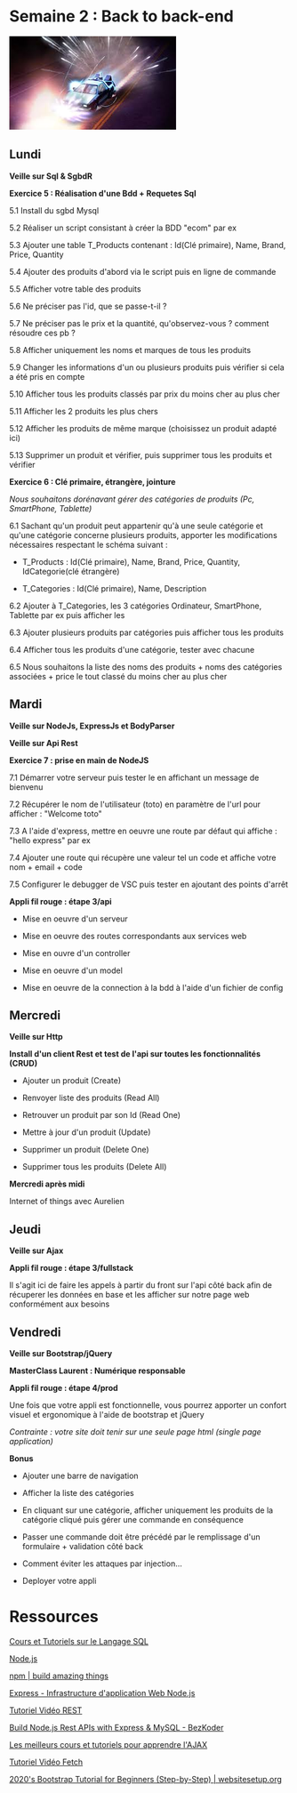 Semaine 2 : Back to back-end
===

![center](/back.jpeg)

<h2>Lundi</h2>

**Veille sur Sql & SgbdR**

**Exercice 5 : Réalisation d'une Bdd + Requetes Sql**

5.1 Install du sgbd Mysql

5.2 Réaliser un script consistant à créer la BDD "ecom" par ex

5.3 Ajouter une table T_Products contenant : Id(Clé primaire), Name, Brand, Price, Quantity

5.4 Ajouter des produits d'abord via le script puis en ligne de commande

5.5 Afficher votre table des produits

5.6 Ne préciser pas l'id, que se passe-t-il ?

5.7 Ne préciser pas le prix et la quantité, qu'observez-vous ? comment résoudre ces pb ?

5.8 Afficher uniquement les noms et marques de tous les produits

5.9 Changer les informations d'un ou plusieurs produits puis vérifier si cela a été pris en compte

5.10 Afficher tous les produits classés par prix du moins cher au plus cher

5.11 Afficher les 2 produits les plus chers

5.12 Afficher les produits de même marque (choisissez un produit adapté ici)

5.13 Supprimer un produit et vérifier, puis supprimer tous les produits et vérifier

**Exercice 6 : Clé primaire, étrangère, jointure**

*Nous souhaitons dorénavant gérer des catégories de produits (Pc, SmartPhone, Tablette)*

6.1 Sachant qu'un produit peut appartenir qu'à une seule catégorie et qu'une catégorie concerne plusieurs produits, apporter les modifications nécessaires respectant le schéma suivant :

- T_Products   : Id(Clé primaire), Name, Brand, Price, Quantity, IdCategorie(clé étrangère)

- T_Categories : Id(Clé primaire), Name, Description

6.2 Ajouter à T_Categories, les 3 catégories Ordinateur, SmartPhone, Tablette par ex puis afficher les

6.3 Ajouter plusieurs produits par catégories puis afficher tous les produits

6.4 Afficher tous les produits d'une catégorie, tester avec chacune

6.5 Nous souhaitons la liste des noms des produits + noms des catégories associées + price le tout classé du moins cher au plus cher

<h2>Mardi</h2>

**Veille sur NodeJs, ExpressJs et BodyParser**

**Veille sur Api Rest**

**Exercice 7 : prise en main de NodeJS**

7.1 Démarrer votre serveur puis tester le en affichant un message de bienvenu

7.2 Récupérer le nom de l'utilisateur (toto) en paramètre de l'url pour afficher : "Welcome toto"

7.3 A l'aide d'express, mettre en oeuvre une route par défaut qui affiche : "hello express" par ex

7.4 Ajouter une route qui récupère une valeur tel un code et affiche votre nom + email + code

7.5 Configurer le debugger de VSC puis tester en ajoutant des points d'arrêt

**Appli fil rouge : étape 3/api**

- Mise en oeuvre d'un serveur

- Mise en oeuvre des routes correspondants aux services web

- Mise en ouvre d'un controller

- Mise en oeuvre d'un model

- Mise en oeuvre de la connection à la bdd à l'aide d'un fichier de config

<h2>Mercredi</h2>

**Veille sur Http**

**Install d'un client Rest et test de l'api sur toutes les fonctionnalités (CRUD)**

- Ajouter un produit (Create)

- Renvoyer liste des produits (Read All)

- Retrouver un produit par son Id (Read One)

- Mettre à jour d'un produit (Update)

- Supprimer un produit (Delete One)

- Supprimer tous les produits (Delete All)

**Mercredi après midi**

Internet of things avec Aurelien

<h2>Jeudi</h2>

**Veille sur Ajax**

**Appli fil rouge : étape 3/fullstack**

Il s'agit ici de faire les appels à partir du front sur l'api côté back afin de récuperer les données en base et les afficher sur notre page web conformément aux besoins

<h2>Vendredi</h2>

**Veille sur Bootstrap/jQuery**

**MasterClass Laurent : Numérique responsable**

**Appli fil rouge : étape 4/prod**

Une fois que votre appli est fonctionnelle, vous pourrez apporter un confort visuel et ergonomique à l'aide de bootstrap et jQuery

*Contrainte : votre site doit tenir sur une seule page html (single page application)*

**Bonus**

- Ajouter une barre de navigation

- Afficher la liste des catégories

- En cliquant sur une catégorie, afficher uniquement les produits de la catégorie cliqué puis gérer une commande en conséquence

- Passer une commande doit être précédé par le remplissage d'un formulaire + validation côté back 

- Comment éviter les attaques par injection...

- Deployer votre appli

Ressources
===

[Cours et Tutoriels sur le Langage SQL](https://sql.sh/)

[Node.js](https://nodejs.org/en/)

[npm \| build amazing things](https://www.npmjs.com/)

[Express - Infrastructure d'application Web Node.js](https://expressjs.com/fr/)

[Tutoriel Vidéo REST](https://www.grafikart.fr/tutoriels/rest-503)

[Build Node.js Rest APIs with Express & MySQL - BezKoder](https://bezkoder.com/node-js-rest-api-express-mysql/)

[Les meilleurs cours et tutoriels pour apprendre l'AJAX](https://ajax.developpez.com/cours/)

[Tutoriel Vidéo Fetch](https://www.grafikart.fr/tutoriels/fetch-1017)

[2020's Bootstrap Tutorial for Beginners (Step-by-Step) \| websitesetup.org](https://websitesetup.org/bootstrap-tutorial-for-beginners/)
